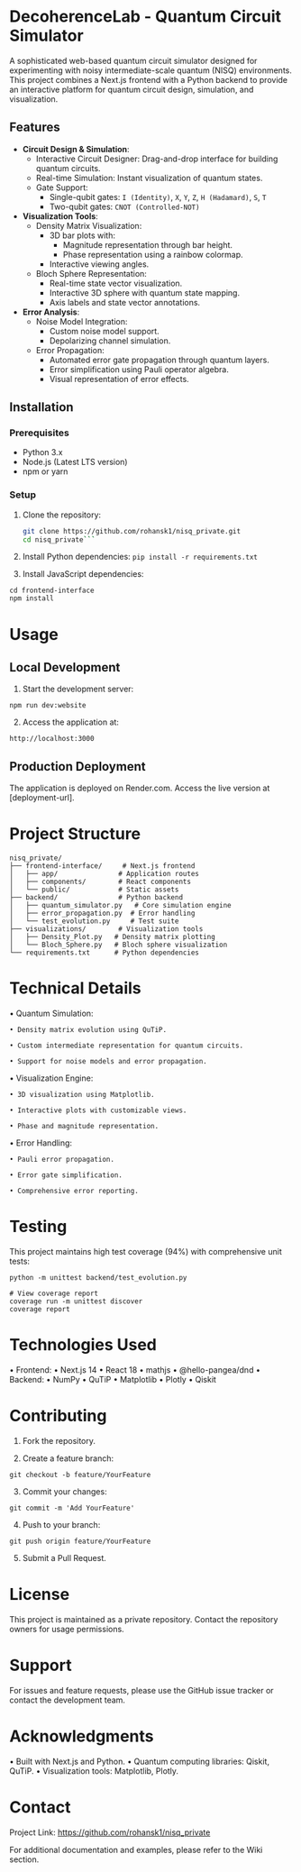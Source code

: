 # DecoherenceLab - Quantum Circuit Simulator

A sophisticated web-based quantum circuit simulator designed for experimenting with noisy intermediate-scale quantum (NISQ) environments. This project combines a Next.js frontend with a Python backend to provide an interactive platform for quantum circuit design, simulation, and visualization.

## Features
- **Circuit Design & Simulation**:
  - Interactive Circuit Designer: Drag-and-drop interface for building quantum circuits.
  - Real-time Simulation: Instant visualization of quantum states.
  - Gate Support:
    - Single-qubit gates: `I (Identity)`, `X`, `Y`, `Z`, `H (Hadamard)`, `S`, `T`
    - Two-qubit gates: `CNOT (Controlled-NOT)`
- **Visualization Tools**:
  - Density Matrix Visualization:
    - 3D bar plots with:
      - Magnitude representation through bar height.
      - Phase representation using a rainbow colormap.
    - Interactive viewing angles.
  - Bloch Sphere Representation:
    - Real-time state vector visualization.
    - Interactive 3D sphere with quantum state mapping.
    - Axis labels and state vector annotations.
- **Error Analysis**:
  - Noise Model Integration:
    - Custom noise model support.
    - Depolarizing channel simulation.
  - Error Propagation:
    - Automated error gate propagation through quantum layers.
    - Error simplification using Pauli operator algebra.
    - Visual representation of error effects.

## Installation

### Prerequisites
- Python 3.x
- Node.js (Latest LTS version)
- npm or yarn

### Setup
1. Clone the repository:
   ```bash
   git clone https://github.com/rohansk1/nisq_private.git
   cd nisq_private```

2.	Install Python dependencies:
```pip install -r requirements.txt```

3.	Install JavaScript dependencies:

```
cd frontend-interface
npm install
```

# Usage

## Local Development

1. Start the development server:

```npm run dev:website```

2.	Access the application at:

```http://localhost:3000```

## Production Deployment

The application is deployed on Render.com. Access the live version at [deployment-url].

# Project Structure

```
nisq_private/
├── frontend-interface/     # Next.js frontend
│   ├── app/               # Application routes
│   ├── components/        # React components
│   └── public/            # Static assets
├── backend/               # Python backend
│   ├── quantum_simulator.py   # Core simulation engine
│   ├── error_propagation.py  # Error handling
│   └── test_evolution.py     # Test suite
├── visualizations/        # Visualization tools
│   ├── Density_Plot.py   # Density matrix plotting
│   └── Bloch_Sphere.py   # Bloch sphere visualization
└── requirements.txt      # Python dependencies
```

# Technical Details

• Quantum Simulation:

	• Density matrix evolution using QuTiP.
 
	• Custom intermediate representation for quantum circuits.
 
	• Support for noise models and error propagation.

• Visualization Engine:

	• 3D visualization using Matplotlib.
 
	• Interactive plots with customizable views.
 
	• Phase and magnitude representation.

• Error Handling:

	• Pauli error propagation.
 
	• Error gate simplification.
 
	• Comprehensive error reporting.

# Testing

This project maintains high test coverage (94%) with comprehensive unit tests:

```# Run tests
python -m unittest backend/test_evolution.py

# View coverage report
coverage run -m unittest discover
coverage report
```

# Technologies Used

• Frontend:
	• Next.js 14
	• React 18
	• mathjs
	• @hello-pangea/dnd
• Backend:
	• NumPy
	• QuTiP
	• Matplotlib
	• Plotly
	• Qiskit

# Contributing

1. Fork the repository.

2. Create a feature branch:

```
git checkout -b feature/YourFeature
```

3. Commit your changes:

```
git commit -m 'Add YourFeature'
```

4. Push to your branch:

```
git push origin feature/YourFeature
```

5. Submit a Pull Request.

# License

This project is maintained as a private repository. Contact the repository owners for usage permissions.

# Support

For issues and feature requests, please use the GitHub issue tracker or contact the development team.

# Acknowledgments

• Built with Next.js and Python.
• Quantum computing libraries: Qiskit, QuTiP.
• Visualization tools: Matplotlib, Plotly.

# Contact

Project Link: https://github.com/rohansk1/nisq_private

For additional documentation and examples, please refer to the Wiki section.
